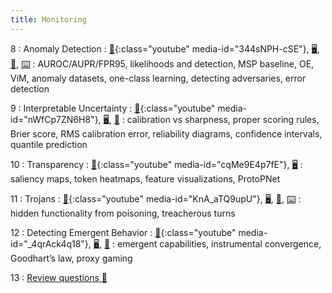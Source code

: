 ```yaml
---
title: Monitoring
---
```


8
: Anomaly Detection
: [🎥](#media-popup){:class="youtube" media-id="344sNPH-cSE"}, [🖥️️](https://docs.google.com/presentation/d/1WEzSFUbcl1Rp4kQq1K4uONMJHBAUWhCZTzWVHnLcSV8/edit?usp=sharing), [📖](https://github.com/centerforaisafety/Intro_to_ML_Safety/blob/master/Anomaly%20Detection/main.md), [⌨️](https://colab.research.google.com/drive/1oj0HjykyAO9-oC2cJ1KZXPBavEfJ6k14?usp=sharing)
: AUROC/AUPR/FPR95, likelihoods and detection, MSP baseline, OE, ViM, anomaly datasets, one-class learning, detecting adversaries, error detection

9
: Interpretable Uncertainty
: [🎥](#media-popup){:class="youtube" media-id="nWfCp7ZN6H8"}, [🖥️](https://docs.google.com/presentation/d/1GHKlv-9UmQdUPracBr09AC2rFZp_GQyJzSQrvSWFjPM/edit?usp=sharing), [📖](https://github.com/centerforaisafety/Intro_to_ML_Safety/blob/master/Interpretable%20Uncertainty/main.md)
: calibration vs sharpness, proper scoring rules, Brier score, RMS calibration error, reliability diagrams, confidence intervals, quantile prediction

10
: Transparency
: [🎥](#media-popup){:class="youtube" media-id="cqMe9E4p7fE"}, [🖥️](https://docs.google.com/presentation/d/1kxgJw31-rH2sZ7z7T9OnaF9YNg9G5t1I1cU1f9UUUe4/edit?usp=sharing)
: saliency maps, token heatmaps, feature visualizations, ProtoPNet

11
: Trojans
: [🎥](#media-popup){:class="youtube" media-id="KnA_aTQ9upU"}, [🖥️](https://docs.google.com/presentation/d/1Nu5WwLQ7CDk_DotP_ET98F2F-2KBp9W8lkAfuCbeZ7E/edit?usp=sharing), [📖](https://github.com/centerforaisafety/Intro_to_ML_Safety/blob/master/Trojans/trojans.md), [⌨️](https://colab.research.google.com/drive/1gK943aicv8QrElCBIZPz2CNdtdH1dpA2?copy)
: hidden functionality from poisoning, treacherous turns

12
: Detecting Emergent Behavior
: [🎥](#media-popup){:class="youtube" media-id="\_4qrAck4q18"}, [🖥️](https://docs.google.com/presentation/d/1MGz_eMPQNm5Ov52IZz2vTuTL9IRoABV2tn_MFVrxlQI/edit?usp=sharing), [📖](https://github.com/centerforaisafety/Intro_to_ML_Safety/blob/master/Detecting%20Emergent%20Behaviour/main.md)
: emergent capabilities, instrumental convergence, Goodhart’s law, proxy gaming

13
: [Review questions 📝](https://drive.google.com/file/d/1J1PsYxmWLfVD7nyACDV-vEpmTsq_fq8j/view?usp=sharing)
